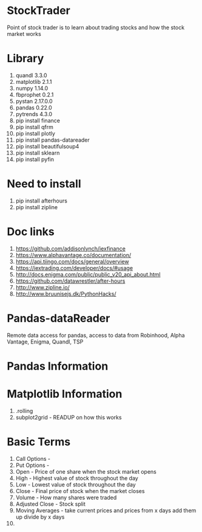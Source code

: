 # StockTrader

Point of stock trader is to learn about trading stocks and how the stock market works

# Library

1. quandl 3.3.0
2. matplotlib 2.1.1
3. numpy 1.14.0
4. fbprophet 0.2.1
5. pystan 2.17.0.0
6. pandas 0.22.0
7. pytrends 4.3.0
8. pip install finance
9. pip install qfrm
10. pip install plotly
11. pip install pandas-datareader
12. pip install beautifulsoup4
13. pip install sklearn
14. pip install pyfin

# Need to install
1. pip install afterhours
2. pip install zipline

# Doc links
1. https://github.com/addisonlynch/iexfinance
2. https://www.alphavantage.co/documentation/
3. https://api.tiingo.com/docs/general/overview
4. https://iextrading.com/developer/docs/#usage
5. http://docs.enigma.com/public/public_v20_api_about.html
6. https://github.com/datawrestler/after-hours
7. http://www.zipline.io/
8. http://www.bruunisejs.dk/PythonHacks/

# Pandas-dataReader

Remote data access for pandas, access to data from Robinhood, Alpha Vantage, Enigma, Quandl, TSP


# Pandas Information

# Matplotlib Information

1. .rolling
2. subplot2grid - READUP on how this works

# Basic Terms
1. Call Options -
2. Put Options -
3. Open - Price of one share when the stock market opens
4. High - Highest value of stock throughout the day
5. Low - Lowest value of stock throughout the day
6. Close - Final price of stock when the market closes
7. Volume - How many shares were traded
8. Adjusted Close - Stock split
9. Moving Averages - take current prices and prices from x days add them up divide by x days
10.